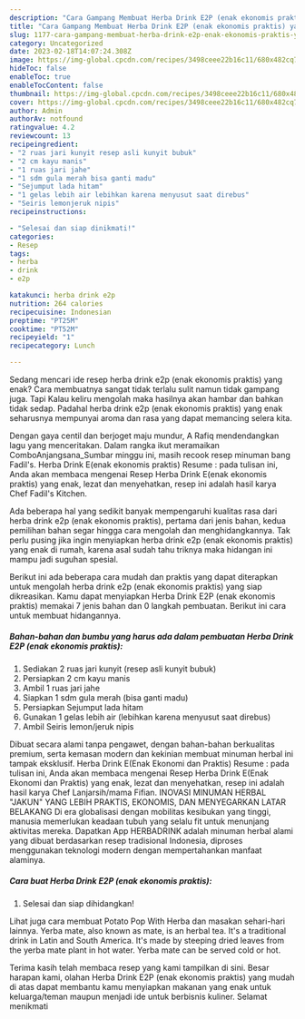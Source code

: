 ```yaml
---
description: "Cara Gampang Membuat Herba Drink E2P (enak ekonomis praktis) yang Enak"
title: "Cara Gampang Membuat Herba Drink E2P (enak ekonomis praktis) yang Enak"
slug: 1177-cara-gampang-membuat-herba-drink-e2p-enak-ekonomis-praktis-yang-enak
category: Uncategorized
date: 2023-02-18T14:07:24.308Z
image: https://img-global.cpcdn.com/recipes/3498ceee22b16c11/680x482cq70/herba-drink-e2p-enak-ekonomis-praktis-foto-resep-utama.jpg
hideToc: false
enableToc: true
enableTocContent: false
thumbnail: https://img-global.cpcdn.com/recipes/3498ceee22b16c11/680x482cq70/herba-drink-e2p-enak-ekonomis-praktis-foto-resep-utama.jpg
cover: https://img-global.cpcdn.com/recipes/3498ceee22b16c11/680x482cq70/herba-drink-e2p-enak-ekonomis-praktis-foto-resep-utama.jpg
author: Admin
authorAv: notfound
ratingvalue: 4.2
reviewcount: 13
recipeingredient:
- "2 ruas jari kunyit resep asli kunyit bubuk"
- "2 cm kayu manis"
- "1 ruas jari jahe"
- "1 sdm gula merah bisa ganti madu"
- "Sejumput lada hitam"
- "1 gelas lebih air lebihkan karena menyusut saat direbus"
- "Seiris lemonjeruk nipis"
recipeinstructions:

- "Selesai dan siap dinikmati!"
categories:
- Resep
tags:
- herba
- drink
- e2p

katakunci: herba drink e2p 
nutrition: 264 calories
recipecuisine: Indonesian
preptime: "PT25M"
cooktime: "PT52M"
recipeyield: "1"
recipecategory: Lunch

---
```



Sedang mencari ide resep herba drink e2p (enak ekonomis praktis) yang enak? Cara membuatnya sangat tidak terlalu sulit namun tidak gampang juga. Tapi Kalau keliru mengolah maka hasilnya akan hambar dan bahkan tidak sedap. Padahal herba drink e2p (enak ekonomis praktis) yang enak seharusnya mempunyai aroma dan rasa yang dapat memancing selera kita.


Dengan gaya centil dan berjoget maju mundur, A Rafiq mendendangkan lagu yang menceritakan. Dalam rangka ikut meramaikan ComboAnjangsana_Sumbar minggu ini, masih recook resep minuman bang Fadil&#39;s. Herba Drink E(enak ekonomis praktis) Resume : pada tulisan ini, Anda akan membaca mengenai Resep Herba Drink E(enak ekonomis praktis) yang enak, lezat dan menyehatkan, resep ini adalah hasil karya Chef Fadil&#39;s Kitchen.

Ada beberapa hal yang sedikit banyak mempengaruhi kualitas rasa dari herba drink e2p (enak ekonomis praktis), pertama dari jenis bahan, kedua pemilihan bahan segar hingga cara mengolah dan menghidangkannya. Tak perlu pusing jika ingin menyiapkan herba drink e2p (enak ekonomis praktis) yang enak di rumah, karena asal sudah tahu triknya maka hidangan ini mampu jadi suguhan spesial.


Berikut ini ada beberapa cara mudah dan praktis yang dapat diterapkan untuk mengolah herba drink e2p (enak ekonomis praktis) yang siap dikreasikan. Kamu dapat menyiapkan Herba Drink E2P (enak ekonomis praktis) memakai 7 jenis bahan dan 0 langkah pembuatan. Berikut ini cara untuk membuat hidangannya.

<!--inarticleads1-->

##### Bahan-bahan dan bumbu yang harus ada dalam pembuatan Herba Drink E2P (enak ekonomis praktis):

1. Sediakan 2 ruas jari kunyit (resep asli kunyit bubuk)
1. Persiapkan 2 cm kayu manis
1. Ambil 1 ruas jari jahe
1. Siapkan 1 sdm gula merah (bisa ganti madu)
1. Persiapkan Sejumput lada hitam
1. Gunakan 1 gelas lebih air (lebihkan karena menyusut saat direbus)
1. Ambil Seiris lemon/jeruk nipis


Dibuat secara alami tanpa pengawet, dengan bahan-bahan berkualitas premium, serta kemasan modern dan kekinian membuat minuman herbal ini tampak eksklusif. Herba Drink E(Enak Ekonomi dan Praktis) Resume : pada tulisan ini, Anda akan membaca mengenai Resep Herba Drink E(Enak Ekonomi dan Praktis) yang enak, lezat dan menyehatkan, resep ini adalah hasil karya Chef Lanjarsih/mama Fifian. INOVASI MINUMAN HERBAL &#34;JAKUN&#34; YANG LEBIH PRAKTIS, EKONOMIS, DAN MENYEGARKAN LATAR BELAKANG Di era globalisasi dengan mobilitas kesibukan yang tinggi, manusia memerlukan keadaan tubuh yang selalu fit untuk menunjang aktivitas mereka. Dapatkan App HERBADRINK adalah minuman herbal alami yang dibuat berdasarkan resep tradisional Indonesia, diproses menggunakan teknologi modern dengan mempertahankan manfaat alaminya. 

<!--inarticleads2-->

##### Cara buat Herba Drink E2P (enak ekonomis praktis):


1. Selesai dan siap dihidangkan!

Lihat juga cara membuat Potato Pop With Herba dan masakan sehari-hari lainnya. Yerba mate, also known as mate, is an herbal tea. It&#39;s a traditional drink in Latin and South America. It&#39;s made by steeping dried leaves from the yerba mate plant in hot water. Yerba mate can be served cold or hot. 

Terima kasih telah membaca resep yang kami tampilkan di sini. Besar harapan kami, olahan Herba Drink E2P (enak ekonomis praktis) yang mudah di atas dapat membantu kamu menyiapkan makanan yang enak untuk keluarga/teman maupun menjadi ide untuk berbisnis kuliner. Selamat menikmati

